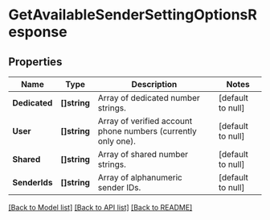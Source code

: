 # GetAvailableSenderSettingOptionsResponse

## Properties
Name | Type | Description | Notes
------------ | ------------- | ------------- | -------------
**Dedicated** | **[]string** | Array of dedicated number strings. | [default to null]
**User** | **[]string** | Array of verified account phone numbers (currently only one). | [default to null]
**Shared** | **[]string** | Array of shared number strings. | [default to null]
**SenderIds** | **[]string** | Array of alphanumeric sender IDs. | [default to null]

[[Back to Model list]](../README.md#documentation-for-models) [[Back to API list]](../README.md#documentation-for-api-endpoints) [[Back to README]](../README.md)


